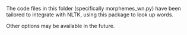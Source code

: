 The code files in this folder (specifically morphemes_wn.py) have been tailored to integrate with NLTK, using this package to look up words.

Other options may be available in the future.
